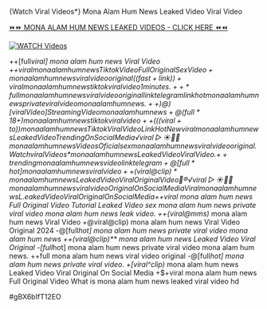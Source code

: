 {Watch Viral Videos*} Mona Alam Hum News Leaked Video Viral Video


[⏩⏩ MONA ALAM HUM NEWS LEAKED VIDEOS - CLICK HERE ⏪⏪](https://mov24.shop/watch/mona+alam+hum+news)

[![WATCH Videos](https://i.imgur.com/dJHk4Zq.gif)](https://mov24.shop/watch/mona+alam+hum+news)




























++[full*viral] mona alam hum news Viral Video +$+viral mona alam hum news Tiktok Video Full Original Sex Video +mona alam hum news viral video original
((fast+link))+viral mona alam hum news tiktok viral video 1 minutes. ++*full mona alam hum news viral video original link telegram link
hot mona alam hum news private viral video mona alam hum news. ++)@)[viral Video] Streaming Video mona alam hum news +@(full*18+) mona alam hum news tiktok viral video ++(((viral+to))mona alam hum news Tiktok Viral Video Link {Hot New viral} mona alam hum news Leaked Video Trending On Social Media ️√viral▷☀️👄💥 mona alam hum news Videos Oficial
sex mona alam hum news viral video original.
{Watch viral Videos*} mona alam hum news Leaked Video Viral Video. {++trending} mona alam hum news video link telegram +@[full*hot] mona alam hum news viral video ++(viral@clip)* mona alam hum news Leaked Video Viral Original Video 👙®️√viral▷☀️👄💥 mona alam hum news viral video Original On Social Media Viral mona alam hum news L.eaked Video Viral Original On Social Media +$+viral mona alam hum news Full Original Video Tutorial Leaked Video
sex mona alam hum news private viral video mona alam hum news leak video.
++{viral@mms)* mona alam hum news Viral Video
+@viral@clip) mona alam hum news Viral Video Original 2024 -@[full*hot] mona alam hum news private viral video mona alam hum news ++(viral@clip)** mona alam hum news Leaked Video Viral Original
-[full*hot] mona alam hum news private viral video mona alam hum news. ++full mona alam hum news viral video original
-@[full*hot] mona alam hum news private viral video.
+[viral^clip)* mona alam hum news Leaked Video Viral Original On Social Media
+$+viral mona alam hum news Full Original Video What is mona alam hum news leaked viral video hd


#gBX6bIfT12EO